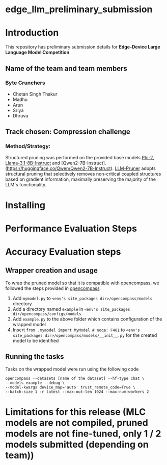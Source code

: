 # edge_llm_preliminary_submission
# Introduction
 
This repository has preliminary submission details for **Edge-Device Large Language Model Competition**.
## Name of the team and team members 
### Byte Crunchers
- Chetan Singh Thakur
- Madhu 
- Arun 
- Sriya 
- Dhruva
 
## Track chosen: Compression challenge
### Method/Strategy:
Structured pruning was performed on the provided base models [Phi-2](https://huggingface.co/microsoft/phi-2), [Llama-3.1-8B-Instruct](https://huggingface.co/meta-llama/Meta-Llama-3.1-8B-Instruct) and [Qwen2-7B-Instruct]. (https://huggingface.co/Qwen/Qwen2-7B-Instruct).
[LLM-Pruner](https://arxiv.org/abs/2305.11627) adopts structural pruning that selectively removes non-critical coupled structures based on gradient information, maximally preserving the majority of the LLM's functionality.
 
# Installing
 
 
# Performance Evaluation Steps
 
# Accuracy Evaluation steps
 
## Wrapper creation and usage
 
To wrap the pruned model so that it is compatible with opencompass, we followed the steps provided in [opencompass](https://opencompass.readthedocs.io/en/latest/advanced_guides/new_model.html)
 
1. Add ``mymodel.py`` to  ``<env's site_packages dir>/opencompass/models`` directory
2. Add a directory named `example` in ``<env's site_packages dir/opencompass/configs/models`` 
3. Add ``example.py`` to the above folder which contains configuration of the wrapped model
4. Insert ``from .mymodel import MyModel # noqa: F401`` to ``<env's site_packages dir>/opencompass/models/__init__.py`` for the created model to be identified
 
## Running the tasks
 
Tasks on the wrapped model were run using the following code
```
opencompass --datasets [name of the dataset] --hf-type chat \
--models example --debug \
--model-kwargs device_map='auto' trust_remote_code=True \
--batch-size 1 -r latest --max-out-len 1024 --max-num-workers 2
```
 
 
# Limitations for this release (MLC models are not compiled, pruned models are not fine-tuned, only 1 / 2 models submitted (depending on team))
